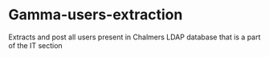 # Gamma-users-extraction

Extracts and post all users present in Chalmers LDAP database that is a part of the IT section
